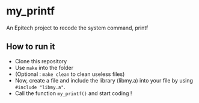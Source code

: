 # my_printf

An Epitech project to recode the system command, printf

## How to run it

- Clone this repository
- Use ``make`` into the folder
- (Optional : ``make clean`` to clean useless files)
- Now, create a file and include the library (libmy.a) into your file by using ``#include "libmy.a"``.
- Call the function ``my_printf()`` and start coding !
